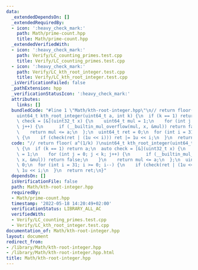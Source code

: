 ```yaml
---
data:
  _extendedDependsOn: []
  _extendedRequiredBy:
  - icon: ':heavy_check_mark:'
    path: Math/prime-count.hpp
    title: Math/prime-count.hpp
  _extendedVerifiedWith:
  - icon: ':heavy_check_mark:'
    path: Verify/LC_counting_primes.test.cpp
    title: Verify/LC_counting_primes.test.cpp
  - icon: ':heavy_check_mark:'
    path: Verify/LC_kth_root_integer.test.cpp
    title: Verify/LC_kth_root_integer.test.cpp
  _isVerificationFailed: false
  _pathExtension: hpp
  _verificationStatusIcon: ':heavy_check_mark:'
  attributes:
    links: []
  bundledCode: "#line 1 \"Math/kth-root-integer.hpp\"\n// return floor( a^(1/k) )\n\
    uint64_t kth_root_integer(uint64_t a, int k) {\n  if (k == 1) return a;\n  auto\
    \ check = [&](uint32_t x) {\n    uint64_t mul = 1;\n    for (int j = 0; j < k;\
    \ j++) {\n      if (__builtin_mul_overflow(mul, x, &mul)) return false;\n    }\n\
    \    return mul <= a;\n  };\n  uint64_t ret = 0;\n  for (int i = 31; i >= 0; i--)\
    \ {\n    if (check(ret | (1u << i))) ret |= 1u << i;\n  }\n  return ret;\n}\n"
  code: "// return floor( a^(1/k) )\nuint64_t kth_root_integer(uint64_t a, int k)\
    \ {\n  if (k == 1) return a;\n  auto check = [&](uint32_t x) {\n    uint64_t mul\
    \ = 1;\n    for (int j = 0; j < k; j++) {\n      if (__builtin_mul_overflow(mul,\
    \ x, &mul)) return false;\n    }\n    return mul <= a;\n  };\n  uint64_t ret =\
    \ 0;\n  for (int i = 31; i >= 0; i--) {\n    if (check(ret | (1u << i))) ret |=\
    \ 1u << i;\n  }\n  return ret;\n}"
  dependsOn: []
  isVerificationFile: false
  path: Math/kth-root-integer.hpp
  requiredBy:
  - Math/prime-count.hpp
  timestamp: '2022-05-18 14:20:49+02:00'
  verificationStatus: LIBRARY_ALL_AC
  verifiedWith:
  - Verify/LC_counting_primes.test.cpp
  - Verify/LC_kth_root_integer.test.cpp
documentation_of: Math/kth-root-integer.hpp
layout: document
redirect_from:
- /library/Math/kth-root-integer.hpp
- /library/Math/kth-root-integer.hpp.html
title: Math/kth-root-integer.hpp
---
```

